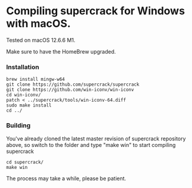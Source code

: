 # Compiling supercrack for Windows with macOS.

Tested on macOS 12.6.6 M1.

Make sure to have the HomeBrew upgraded.

### Installation ###

```
brew install mingw-w64
git clone https://github.com/supercrack/supercrack
git clone https://github.com/win-iconv/win-iconv
cd win-iconv/
patch < ../supercrack/tools/win-iconv-64.diff
sudo make install
cd ../
```

### Building ###

You've already cloned the latest master revision of supercrack repository above, so switch to the folder and type "make win" to start compiling supercrack
```
cd supercrack/
make win
```

The process may take a while, please be patient.
